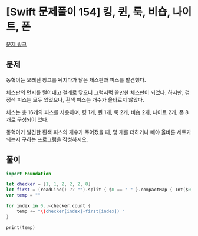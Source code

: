 # [Swift 문제풀이 154] 킹, 퀸, 룩, 비숍, 나이트, 폰 

[문제 링크](https://www.acmicpc.net/problem/3003)

## 문제

동혁이는 오래된 창고를 뒤지다가 낡은 체스판과 피스를 발견했다.

체스판의 먼지를 털어내고 걸레로 닦으니 그럭저럭 쓸만한 체스판이 되었다. 하지만, 검정색 피스는 모두 있었으나, 흰색 피스는 개수가 올바르지 않았다.

체스는 총 16개의 피스를 사용하며, 킹 1개, 퀸 1개, 룩 2개, 비숍 2개, 나이트 2개, 폰 8개로 구성되어 있다.

동혁이가 발견한 흰색 피스의 개수가 주어졌을 때, 몇 개를 더하거나 빼야 올바른 세트가 되는지 구하는 프로그램을 작성하시오.

## 풀이

```swift
import Foundation

let checker = [1, 1, 2, 2, 2, 8]
let first = (readLine() ?? "").split { $0 == " " }.compactMap { Int($0) }
var temp = ""

for index in 0..<checker.count {
    temp += "\(checker[index]-first[index]) "
}

print(temp)
```

